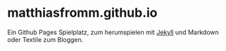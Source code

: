 matthiasfromm.github.io
=======================

Ein Github Pages Spielplatz, zum herumspielen mit <a href="http://jekyllrb.com/">Jekyll</a> und Markdown oder Textile zum Bloggen.
